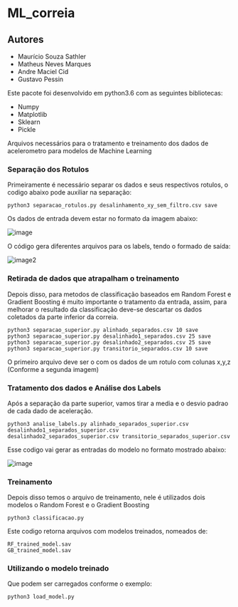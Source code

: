 # ML_correia
## Autores
- Maurício Souza Sathler
- Matheus Neves Marques
- Andre Maciel Cid
- Gustavo Pessin

Este pacote foi desenvolvido em python3.6 com as seguintes bibliotecas:
- Numpy
- Matplotlib
- Sklearn
- Pickle

Arquivos necessários para o tratamento e treinamento dos dados de acelerometro para modelos de Machine Learning


### Separação dos Rotulos
Primeiramente é necessário separar os dados e seus respectivos rotulos, o codigo abaixo pode auxiliar na separação:

    python3 separacao_rotulos.py desalinhamento_xy_sem_filtro.csv save


Os dados de entrada devem estar no formato da imagem abaixo:

![image](https://user-images.githubusercontent.com/51409770/148809583-4eace624-3472-47d9-927f-b8d81f6562fa.png)

O código gera diferentes arquivos para os labels, tendo o formado de saída:

![image2](https://user-images.githubusercontent.com/51409770/148809901-a429f0ad-fba4-4894-ab8a-c0e001c153b2.png)


### Retirada de dados que atrapalham o treinamento
Depois disso, para metodos de classificação baseados em Random Forest e Gradient Boosting é muito importante o tratamento da entrada, assim, para melhorar o resultado da classificação deve-se descartar os dados coletados da parte inferior da correia.

    python3 separacao_superior.py alinhado_separados.csv 10 save
    python3 separacao_superior.py desalinhado1_separados.csv 25 save
    python3 separacao_superior.py desalinhado2_separados.csv 25 save
    python3 separacao_superior.py transitorio_separados.csv 10 save

O primeiro arquivo deve ser o com os dados de um rotulo com colunas x,y,z (Conforme a segunda imagem)


### Tratamento dos dados e Análise dos Labels
Após a separação da parte superior, vamos tirar a media e o desvio padrao de cada dado de aceleração.

    python3 analise_labels.py alinhado_separados_superior.csv desalinhado1_separados_superior.csv desalinhado2_separados_superior.csv transitorio_separados_superior.csv
    
Esse codigo vai gerar as entradas do modelo no formato mostrado abaixo:

![image](https://user-images.githubusercontent.com/51409770/148822101-94a6d029-8c54-4513-a345-5ab586f42131.png)

    
### Treinamento
Depois disso temos o arquivo de treinamento, nele é utilizados dois modelos o Random Forest e o Gradient Boosting

    python3 classificacao.py 
    
Este codigo retorna arquivos com modelos treinados, nomeados de:
  
    RF_trained_model.sav
    GB_trained_model.sav
    
### Utilizando o modelo treinado
Que podem ser carregados conforme o exemplo:

    python3 load_model.py

